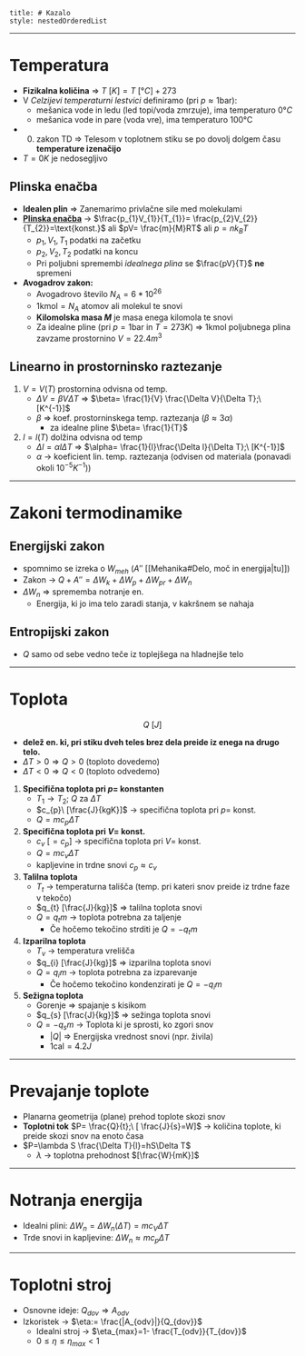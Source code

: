 ```table-of-contents
title: # Kazalo
style: nestedOrderedList
```
---
# Temperatura
- **Fizikalna količina** => $T\ [K]=T\ [°C]+273$
- V *Celzijevi temperaturni lestvici* definiramo (pri $p\approx 1\text{bar}$):
	- mešanica vode in ledu (led topi/voda zmrzuje), ima temperaturo $0°C$
	- mešanica vode in pare (voda vre), ima temperaturo $100\text{°C}$
- 0. zakon TD => Telesom v toplotnem stiku se po dovolj dolgem času **temperature izenačijo**
- $T=0K$ je nedosegljivo
## Plinska enačba
- **Idealen plin** => Zanemarimo privlačne sile med molekulami
- **<u>Plinska enačba</u>** -> $\frac{p_{1}V_{1}}{T_{1}}= \frac{p_{2}V_{2}}{T_{2}}=\text{konst.}$ ali $pV= \frac{m}{M}RT$ ali $p=nk_{B}T$
	- $p_{1},V_{1},T_{1}$ podatki na začetku
	- $p_{2},V_{2},T_{2}$ podatki na koncu
	- Pri poljubni spremembi *idealnega plina* se $\frac{pV}{T}$ **ne** spremeni
- **Avogadrov zakon:**
	- Avogadrovo število $N_{A}=6*10^{26}$
	- $1\text{kmol}=N_{A}$ atomov ali molekul te snovi
	- **Kilomolska masa $M$** je masa enega kilomola te snovi
	- Za idealne pline (pri $p=1\text{bar}$ in $T=273K$) => $1\text{kmol}$ poljubnega plina zavzame prostornino $V=22.4m^{3}$
## Linearno in prostorninsko raztezanje
1. $V=V(T)$ prostornina odvisna od temp.
	- $\Delta V=\beta V\Delta T$ => $\beta= \frac{1}{V} \frac{\Delta V}{\Delta T};\ [K^{-1}]$
	- $\beta$ => koef. prostorninskega temp. raztezanja ($\beta\approx3\alpha$)
		- za idealne pline $\beta= \frac{1}{T}$
2. $l=l(T)$ dolžina odvisna od temp
	- $\Delta l=\alpha l\Delta T$ => $\alpha= \frac{1}{l}\frac{\Delta l}{\Delta T};\ [K^{-1}]$
	- $\alpha$ -> koeficient lin. temp. raztezanja (odvisen od materiala (ponavadi okoli $10^{-5}K^{-1}$))

---
# Zakoni termodinamike
## Energijski zakon
- spomnimo se izreka o $W_{meh}$ ($A''$ [[Mehanika#Delo, moč in energija|tu]])
- Zakon -> $Q+A''=\Delta W_{k}+\Delta W_{p}+\Delta W_{pr}+\Delta W_{n}$
- $\Delta W_{n}$ => sprememba notranje en.
	- Energija, ki jo ima telo zaradi stanja, v kakršnem se nahaja
## Entropijski zakon
- $Q$ samo od sebe vedno teče iz toplejšega na hladnejše telo

---
# Toplota
$$Q\ [J]$$
- **delež en. ki, pri stiku dveh teles brez dela preide iz enega na drugo telo.**
- $\Delta T>0\Rightarrow Q>0$ (toploto dovedemo)
- $\Delta T<0\Rightarrow Q<0$ (toploto odvedemo)
1. **Specifična toplota pri $p=$ konstanten**
	- $T_{1}\to T_{2};\ Q$ za $\Delta T$
	- $c_{p}\ [\frac{J}{kgK}]$ -> specifična toplota pri $p=$ konst.
	- $Q=mc_{p}\Delta T$
2. **Specifična toplota pri $V=$ konst.**
	- $c_{v}\ [=c_{p}]$ -> specifična toplota pri $V=$ konst.
	- $Q=mc_{v}\Delta T$
	- kapljevine in trdne snovi $c_{p}\approx c_{v}$
3. **Talilna toplota**
	- $T_{t}$ -> temperaturna tališča (temp. pri kateri snov preide iz trdne faze v tekočo)
	- $q_{t} [\frac{J}{kg}]$ => talilna toplota snovi 
	- $Q=q_{t}m$ -> toplota potrebna za taljenje
		- Če hočemo tekočino strditi je $Q=-q_{t}m$
4. **Izparilna toplota**
	- $T_{v}$ -> temperatura vrelišča
	- $q_{i} [\frac{J}{kg}]$ => izparilna toplota snovi 
	- $Q=q_{i}m$ -> toplota potrebna za izparevanje
		- Če hočemo tekočino kondenzirati je $Q=-q_{i}m$
5. **Sežigna toplota**
	-  Gorenje => spajanje s kisikom
	- $q_{s} [\frac{J}{kg}]$ => sežinga toplota snovi 
	- $Q=-q_{s}m$ -> Toplota ki je sprosti, ko zgori snov
		- $|Q|$ => Energijska vrednost snovi (npr. živila)
		- $1\text{cal}=4.2J$

---
# Prevajanje toplote
- Planarna geometrija (plane) prehod toplote skozi snov
- **Toplotni tok** $P= \frac{Q}{t};\ [ \frac{J}{s}=W]$ -> količina toplote, ki preide skozi snov na enoto časa
- $P=\lambda S \frac{\Delta T}{l}=hS\Delta T$
	- $\lambda$ -> toplotna prehodnost $[\frac{W}{mK}]$
---
# Notranja energija
- Idealni plini: $\Delta W_{n}=\Delta W_{n}(\Delta T)=mc_{V}\Delta T$
- Trde snovi in kapljevine: $\Delta W_{n}\approx mc_{p}\Delta T$
---
# Toplotni stroj
- Osnovne ideje: $Q_{dov}\Rightarrow A_{odv}$
- Izkoristek -> $\eta:= \frac{|A_{odv}|}{Q_{dov}}$
	- Idealni stroj -> $\eta_{max}=1- \frac{T_{odv}}{T_{dov}}$
	- $0\le\eta\le\eta_{max}\lt1$